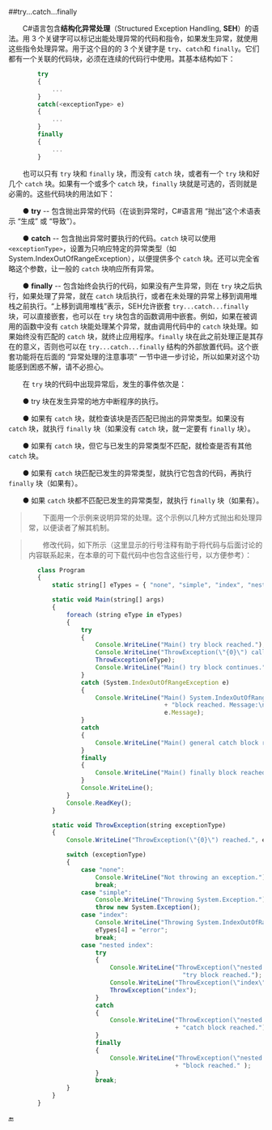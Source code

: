 ##try...catch...finally

&emsp;&emsp;C#语言包含**结构化异常处理**（Structured Exception Handling, **SEH**）的语法。用 3 个关键字可以标记出能处理异常的代码和指令，如果发生异常，就使用这些指令处理异常。用于这个目的的 3 个关键字是 `try`、`catch`和 `finally`。它们都有一个关联的代码块，必须在连续的代码行中使用。其基本结构如下：

```javascript
        try
        {
            ...
        }
        catch(<exceptionType> e)
        {
            ...
        }
        finally
        {
            ...
        }
```

&emsp;&emsp;也可以只有 `try` 块和 `finally` 块，而没有 `catch` 块，或者有一个 `try` 块和好几个 `catch` 块。如果有一个或多个 `catch` 块，`finally` 块就是可选的，否则就是必需的。这些代码块的用法如下：

&emsp;&emsp;● **try** -- 包含抛出异常的代码（在谈到异常时，C#语言用 “抛出”这个术语表示 “生成” 或 “导致”）。

&emsp;&emsp;● **catch** -- 包含抛出异常时要执行的代码。`catch` 块可以使用 `<exceptionType>`，设置为只响应特定的异常类型（如System.IndexOutOfRangeException），以便提供多个 `catch` 块。还可以完全省略这个参数，让一般的 `catch` 块响应所有异常。

&emsp;&emsp;● **finally** -- 包含始终会执行的代码，如果没有产生异常，则在 `try` 块之后执行，如果处理了异常，就在 `catch` 块后执行，或者在未处理的异常上移到调用堆栈之前执行。“上移到调用堆栈”表示，SEH允许嵌套 `try...catch...finally` 块，可以直接嵌套，也可以在 `try` 块包含的函数调用中嵌套。例如，如果在被调用的函数中没有 `catch` 块能处理某个异常，就由调用代码中的 `catch` 块处理。如果始终没有匹配的 `catch` 块，就终止应用程序。`finally` 块在此之前处理正是其存在的意义，否则也可以在 `try...catch...finally` 结构的外部放置代码。这个嵌套功能将在后面的 “异常处理的注意事项” 一节中进一步讨论，所以如果对这个功能感到困惑不解，请不必担心。

&emsp;&emsp;在 `try` 块的代码中出现异常后，发生的事件依次是：

&emsp;&emsp;● try 块在发生异常的地方中断程序的执行。

&emsp;&emsp;● 如果有 `catch` 块，就检查该块是否匹配已抛出的异常类型。如果没有 `catch` 块，就执行 `finally` 块（如果没有 `catch` 块，就一定要有 `finally` 块）。

&emsp;&emsp;● 如果有 `catch` 块，但它与已发生的异常类型不匹配，就检查是否有其他 `catch` 块。

&emsp;&emsp;● 如果有 `catch` 块匹配已发生的异常类型，就执行它包含的代码，再执行 `finally` 块（如果有）。

&emsp;&emsp;● 如果 `catch` 块都不匹配已发生的异常类型，就执行 `finally` 块（如果有）。

>&emsp;&emsp;下面用一个示例来说明异常的处理。这个示例以几种方式抛出和处理异常，以便读者了解其机制。

>&emsp;&emsp;修改代码，如下所示（这里显示的行号注释有助于将代码与后面讨论的内容联系起来，在本章的可下载代码中也包含这些行号，以方便参考）：

```javascript
        class Program
        {
            static string[] eTypes = { "none", "simple", "index", "nested index" };

            static void Main(string[] args)
            {
                foreach (string eType in eTypes)
                {
                    try
                    {
                        Console.WriteLine("Main() try block reached.");        // Line 19
                        Console.WriteLine("ThrowException(\"{0}\") called.", eType);
                        ThrowException(eType);
                        Console.WriteLine("Main() try block continues.");      // Line 22
                    }
                    catch (System.IndexOutOfRangeException e)                  // Line 24
                    {
                        Console.WriteLine("Main() System.IndexOutOfRangeException catch"
                                           + "block reached. Message:\n\"{0}\"", 
                                           e.Message);
                    }
                    catch                                                      // Line 30
                    {
                        Console.WriteLine("Main() general catch block reached.");
                    }
                    finally
                    {
                        Console.WriteLine("Main() finally block reached.");
                    }
                    Console.WriteLine();
                }
                Console.ReadKey();
            }

            static void ThrowException(string exceptionType)
            {
                Console.WriteLine("ThrowException(\"{0}\") reached.", exceptiontype);

                switch (exceptionType)
                {
                    case "none":
                        Console.WriteLine("Not throwing an exception.");
                        break;                                                 // Line 50
                    case "simple":
                        Console.WriteLine("Throwing System.Exception.");
                        throw new System.Exception();                          // Line 53
                    case "index":
                        Console.WriteLine("Throwing System.IndexOutOfRangeException.");
                        eTypes[4] = "error";                                   // Line 56
                        break;
                    case "nested index":
                        try                                                    // Line 59
                        {
                            Console.WriteLine("ThrowException(\"nested index\")" + 
                                                "try block reached.");
                            Console.WriteLine("ThrowException(\"index\") called.");
                            ThrowException("index");                           // Line 64
                        }
                        catch                                                  // Line 66
                        {
                            Console.WriteLine("ThrowException(\"nested index\") general"
                                              + "catch block reached.");
                        }
                        finally
                        {
                            Console.WriteLine("ThrowException(\"nested index\") finally"
                                              + "block reached." );
                        }
                        break;
                }
            }
        }
```












🔚